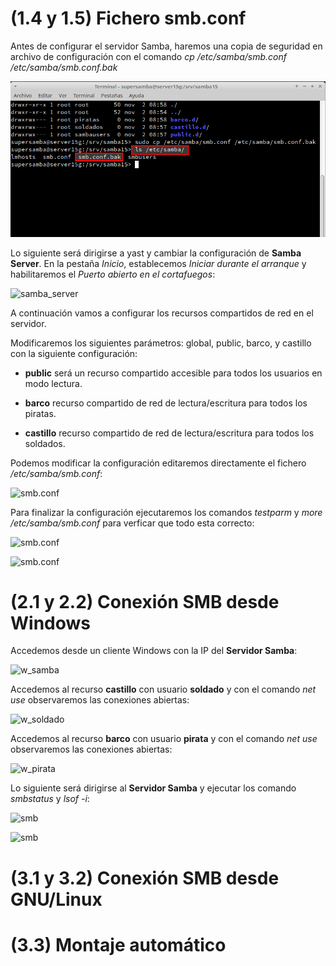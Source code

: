 
# (1.4 y 1.5) Fichero smb.conf

Antes de configurar el servidor Samba, haremos una copia de seguridad en archivo de configuración con el comando _cp /etc/samba/smb.conf /etc/samba/smb.conf.bak_

![smb.conf.bak](img/Seleccion_001.png)

Lo siguiente será dirigirse a yast y cambiar la configuración de **Samba Server**. En la pestaña _Inicio_, establecemos _Iniciar durante el arranque_ y habilitaremos el _Puerto abierto en el cortafuegos_:

![samba_server](img/Selección_003.png)

A continuación vamos a configurar los recursos compartidos de red en el servidor.

Modificaremos los siguientes parámetros: global, public, barco, y castillo con la siguiente configuración:

- **public** será un recurso compartido accesible para todos los usuarios en modo lectura.

- **barco** recurso compartido de red de lectura/escritura para todos los piratas.

- **castillo** recurso compartido de red de lectura/escritura para todos los soldados.

Podemos modificar la configuración editaremos directamente el fichero _/etc/samba/smb.conf_:

![smb.conf](img/Selección_004.png)

Para finalizar la configuración ejecutaremos los comandos _testparm_ y _more /etc/samba/smb.conf_ para verficar que todo esta correcto:

![smb.conf](img/Selección_005.png)

![smb.conf](img/Selección_006.png)

# (2.1 y 2.2) Conexión SMB desde Windows

Accedemos desde un cliente Windows con la IP del **Servidor Samba**:

![w_samba](img/Selección_007.png)

Accedemos al recurso **castillo**  con usuario **soldado** y con el comando _net use_ observaremos las conexiones abiertas:

![w_soldado](img/Selección_008.png)

Accedemos al recurso **barco**  con usuario **pirata** y con el comando _net use_ observaremos las conexiones abiertas:

![w_pirata](img/Selección_009.png)

Lo siguiente será dirigirse al **Servidor Samba** y ejecutar los comando _smbstatus_ y _lsof -i_:

![smb](img/Selección_010.png)

![smb](img/Selección_010.png)

# (3.1 y 3.2) Conexión SMB desde GNU/Linux			
# (3.3) Montaje automático			
